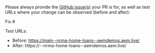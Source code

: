 Please always provide the [GitHub issue(s)](../issues) your PR is for, as well as test URLs where your change can be observed (before and after):

Fix #<gh-issue-id>

Test URLs:
- Before: https://main--nrma-home-loans--aemdemos.aem.live/
- After: https://<branch>--nrma-home-loans--aemdemos.aem.live/
